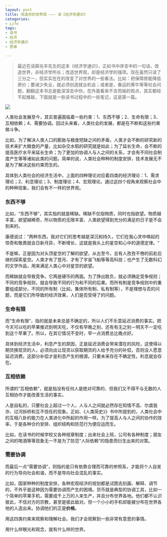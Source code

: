 ```yaml
---
layout: post
title: 改造你的世界观 ——— 读《经济学通识》
categories:
- Life
tags:
- 读书
- 经济
- 经济学通识
- 思维

---
```


> 最近在读薛兆丰先生的这本《经济学通识》，正如书中序言中的一句话，改造世界，非经济学所长；改造世界观，却是经济学的强项。现在虽然只读了三分之一，但实实在在的改变了对世界的一些看法。比如：把保障房能降低房价；要减少失业，就必须创造就业机会；或者是，春运的黄牛等等社会问题，翻翻这本书总是能深深击中你，在外面看来不言而喻的观点，其实都经不起推敲，下面就是一些读书过程中的一些笔记，这是第一篇。

![](http://ww2.sinaimg.cn/large/0060lm7Tgw1f2226ybr95j30qe0h8abs.jpg)

人类社会发展至今，其实普遍面临着一些约束：1、东西不够；2、生命有限；3、互相依赖；4、需要协调。回过头来看，人类社会的发展，都是在不断和这些约束做斗争。

比如，为了解决人类人口的膨胀与粮食短缺之间的矛盾，人类才会不断的研究新的技术来扩大粮食的产量，比如杂交水稻的研究就是如此；为了延长生命，会不断的提高医疗水平来延长生命；为了更加的协调人与人之间的关系，才会有不同社会制度产生等等诸如此类的问题。简单的说，人类社会种种的制度安排，技术发展无不是为了解决这些约束而生的。

具体到人类社会的经济生活中，上面的四种理论对应着四类的经济理论：1、需求理论；2、利息理论；3、制度理论；4、宏观理论。通过这四个视角来观察社会中的种种现象，我们会有不一样的世界观。

### 东西不够

比如，“东西不够”，其实指的就是稀缺。稀缺不仅指物质，同时也指欲望。物质越丰富，欲望越稀奇，所以物质的无限丰富、人类欲望得到充分的满足的日子是不会到来的。

康德说过：“两种东西，我对它们的思考越是深沉和持久，它们在我心灵中唤起的惊奇和敬畏就会日新月异，不断增长，这就是我头上的星空和心中的道德定律。“

不是嘛，正是因为对头顶星空的了解的欲望，从古至今，总有人孜孜不倦的前赴后继的探索星空。人类才有了登月、才有了宇宙飞船等等高科技；也产生了无数科幻的文学作品，用来满足人类心中对星空的欲望。

而稀缺就会导致竞争。它两是硬币的两面。为了挣出胜负，就必须确定竞争规则；不同的竞争规则，就会导致不同的行为和不同的后果。而所有制是竞争规则中的重要组成部分，不同的所有制（比如，集体所有制、私有制等），不是理想与否的问题，而是它们所导致的经济效果，人们是否受得了的问题。

### 生命有限

而”生命有限“，指的就是未来总是不确定的，所以人们不乐意延迟消费的事实。把今天可以吃的苹果推迟到明天吃，不仅有早晚之别，还有有无之别－明天不一定吃到这个苹果了。所以，在其它情况不变时，早一点消费总比晚点好。

具体到经济生活中，利息产生的原因，正是延迟消费会带来潜在的风险，这使得以期货换现货的人，必须向出让现货以获取期货的人给予充分的补偿，否则没人愿意延迟消费。这部分补偿才是利息产生的根源。只要未来存在不确定性，利息就会存在。

### 互相依赖

所谓的“互相依赖”，就是指没有任何人是绝对可靠的、但我们又不得不与无数的人互相协作才能改善生活的事实。

人是自私的，只要社会上超过一个人，人与人之间就必然存在知情不高、尔虞我诈、过河拆桥和互不信任的现象。正如、《人类简史》》书中所提到的，人类社会中的互相八卦的能力在人类进化中所起的作用一样。为了提高人与人之间的协作的效率，于是各种合约安排、组织结构和防范行为便应运而生。

比如，在读书的时候学校又各种规章制度；出来社会上班，公司有各种制度；朋友之间的喝酒等等现象无一不是为了防范“人际依赖”的隐患而衍生出来的对策。

### 需要协调

而最后一点“需要协调”，则指的是只有依靠合理而可靠的参照系，才能将个人自发的行为导向社会和谐，而不是导向社会混乱的事实。

比如，国家种种的制度安排，各种宏观经济的规划都是试图去刻画、解释、调节的，不外乎是这种因为需要协调而产生的困境。货币就是典型的协调工具，比如一个简单的苹果手机，需要成千上万的人来生产，并且分布世界各地。他们都不认识彼此，不信对方的宗教，甚至是彼此敌对。但一个小小的手机却能被分布在世界各地的人造出来。协调他们的正是**价格**。

用这四类约束来观察和理解社会。我们才会观察到一些非常有意思的事情。

用什么样眼光和观念，就有什么样的世界。












